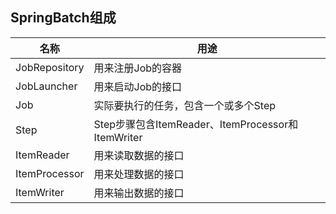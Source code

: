 
## SpringBatch组成

| 名称 | 用途 |
| --- | --- |
| JobRepository | 用来注册Job的容器 |
| JobLauncher | 用来启动Job的接口 |
| Job | 实际要执行的任务，包含一个或多个Step |
| Step | Step步骤包含ItemReader、ItemProcessor和ItemWriter |
| ItemReader | 用来读取数据的接口 |
| ItemProcessor | 用来处理数据的接口 |
| ItemWriter | 用来输出数据的接口 |

